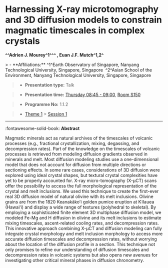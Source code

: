 # Harnessing X-ray microtomography and 3D diffusion models to constrain magmatic timescales in complex crystals

**^^Adrien J. Mourey^1^^^ , Euan J.F. Mutch^1,2^**

<!-- more -->> - **Affiliations:** ^1^Earth Observatory of Singapore, Nanyang Technological University, Singapore, Singapore  ^2^Asian School of the Environment, Nanyang Technological University, Singapore, Singapore

> - **Presentation type:** Talk

> - **Presentation time:** [Thursday 08:45 - 09:00](../sessions_comparison.md#__tabbed_3_1), [Room S150](../maps_venue.md#__tabbed_1_2)

> - **Programme No:** 1.1.2

> - [Theme 1](../theme1.md) > [Session 1](../sessions/session-1-1.md)

--- 

:fontawesome-solid-book: **Abstract**

Magmatic minerals act as natural archives of the timescales of volcanic processes (e.g., fractional crystallization, mixing, degassing, and decompression rates). Part of the knowledge on the timescales of volcanic processes is retrieved from modeling diffusion gradients observed in minerals and melt. Most diffusion modeling studies use a one-dimensional model that does not account for diffusion from multiple directions or sectioning effects. In some rare cases, considerations of 3D diffusion were explored using ideal crystal shapes, but textural crystal complexities have yet to be properly accounted for.
X-ray micro-tomography (X-μCT) scans offer the possibility to access the full morphological representation of the crystal and melt inclusions. We used this technique to create the first-ever real 3D diffusion model of natural olivine with its melt inclusions. Olivine grains are from the 1820 Keanakākoʻi golden pumice eruption at Kīlauea (Hawaiʻi) and display a wide range of textures (polyhedral to skeletal). By employing a sophisticated finite element 3D multiphase diffusion model, we modeled Fe-Mg and H diffusion in olivine and its melt inclusions to estimate mixing timescales, ascent-related cooling rates, and decompression rates. This innovative approach combining X-μCT and diffusion modeling can fully integrate crystal morphology and melt inclusion morphology to access more accurate diffusion timescales and decompression rates, without worrying about the location of the diffusion profile in a section. This technique not only promises to refine our understanding of diffusion timescales and decompression rates in volcanic systems but also opens new avenues for investigating other critical mineral phases in diffusion chronometry.

